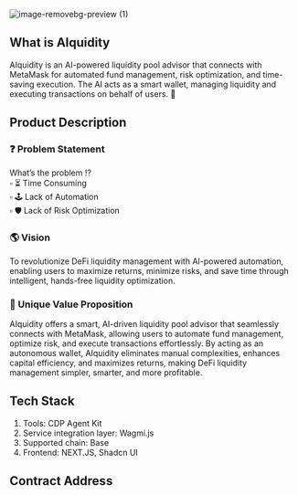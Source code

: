 ![image-removebg-preview (1)](https://github.com/user-attachments/assets/db17d566-54a3-4334-a954-0c2750444ad2)
## What is AIquidity

AIquidity is an AI-powered liquidity pool advisor that connects with MetaMask for automated fund management, risk optimization, and time-saving execution. The AI acts as a smart wallet, managing liquidity and executing transactions on behalf of users. 🚀

## Product Description
### ❓ Problem Statement 
What’s the problem ⁉️ <br/>
▫️ ⏳ Time Consuming <br/>
▫️ 🕹️ Lack of Automation <br/>
▫️ 🛡 Lack of Risk Optimization 

### 🌎 Vision 
To revolutionize DeFi liquidity management with AI-powered automation, enabling users to maximize returns, minimize risks, and save time through intelligent, hands-free liquidity optimization. 

### 📢 Unique Value Proposition 
AIquidity offers a smart, AI-driven liquidity pool advisor that seamlessly connects with MetaMask, allowing users to automate fund management, optimize risk, and execute transactions effortlessly. By acting as an autonomous wallet, AIquidity eliminates manual complexities, enhances capital efficiency, and maximizes returns, making DeFi liquidity management simpler, smarter, and more profitable. 

## Tech Stack
1. Tools: CDP Agent Kit
2. Service integration layer: Wagmi.js
3. Supported chain: Base
4. Frontend: NEXT.JS, Shadcn UI

## Contract Address 

